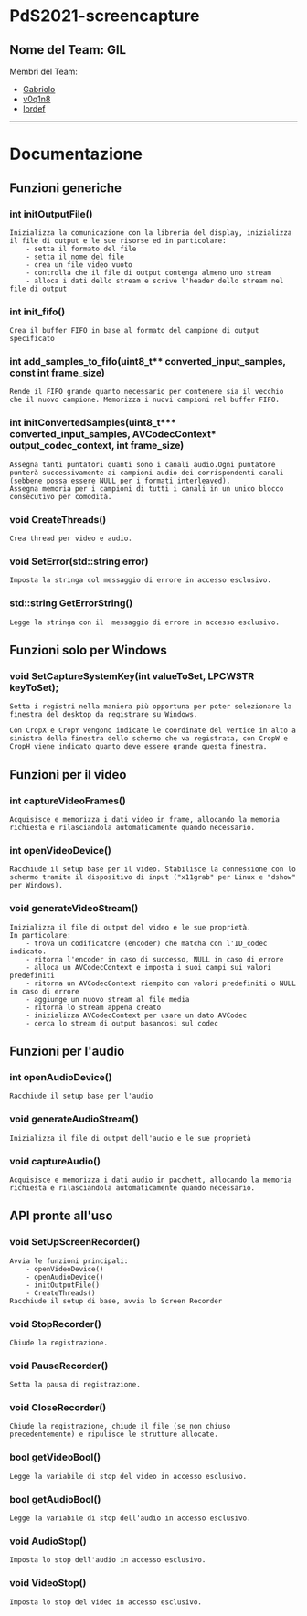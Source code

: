 # PdS2021-screencapture

## Nome del Team: GIL
Membri del Team:

* [Gabriolo](https://github.com/Gabriolo)
* [v0q1n8](https://github.com/v0q1n8)
* [lordef](https://github.com/lordef)
-------------------

# **Documentazione**

	
## Funzioni generiche


### int initOutputFile()
    Inizializza la comunicazione con la libreria del display, inizializza il file di output e le sue risorse ed in particolare:
        - setta il formato del file
        - setta il nome del file 
        - crea un file video vuoto
        - controlla che il file di output contenga almeno uno stream
        - alloca i dati dello stream e scrive l'header dello stream nel file di output

	

###	int init_fifo() 
    Crea il buffer FIFO in base al formato del campione di output specificato

	
###    int add_samples_to_fifo(uint8_t** converted_input_samples, const int frame_size) 
    Rende il FIFO grande quanto necessario per contenere sia il vecchio che il nuovo campione. Memorizza i nuovi campioni nel buffer FIFO. 
    
 
###    int initConvertedSamples(uint8_t*** converted_input_samples, AVCodecContext* output_codec_context, int frame_size)
    Assegna tanti puntatori quanti sono i canali audio.Ogni puntatore punterà successivamente ai campioni audio dei corrispondenti canali (sebbene possa essere NULL per i formati interleaved).
    Assegna memoria per i campioni di tutti i canali in un unico blocco consecutivo per comodità.

	
###    void CreateThreads()
    Crea thread per video e audio.



###	void SetError(std::string error)
    Imposta la stringa col messaggio di errore in accesso esclusivo.

	
### std::string GetErrorString()
    Legge la stringa con il  messaggio di errore in accesso esclusivo.

    



## Funzioni solo per Windows


### void SetCaptureSystemKey(int valueToSet, LPCWSTR keyToSet);
    Setta i registri nella maniera più opportuna per poter selezionare la finestra del desktop da registrare su Windows.
    
    Con CropX e CropY vengono indicate le coordinate del vertice in alto a sinistra della finestra dello schermo che va registrata, con CropW e CropH viene indicato quanto deve essere grande questa finestra.
     




## Funzioni per il video


### int captureVideoFrames()
    Acquisisce e memorizza i dati video in frame, allocando la memoria richiesta e rilasciandola automaticamente quando necessario.


###	int openVideoDevice()
    Racchiude il setup base per il video. Stabilisce la connessione con lo schermo tramite il dispositivo di input ("x11grab" per Linux e "dshow" per Windows).


###	void generateVideoStream()
    Inizializza il file di output del video e le sue proprietà. 
    In particolare:
        - trova un codificatore (encoder) che matcha con l'ID_codec indicato.
        - ritorna l'encoder in caso di successo, NULL in caso di errore
        - alloca un AVCodecContext e imposta i suoi campi sui valori predefiniti
        - ritorna un AVCodecContext riempito con valori predefiniti o NULL in caso di errore
        - aggiunge un nuovo stream al file media
        - ritorna lo stream appena creato
        - inizializza AVCodecContext per usare un dato AVCodec
        - cerca lo stream di output basandosi sul codec

	

	



## Funzioni per l'audio

	
### int openAudioDevice()
    Racchiude il setup base per l'audio


###   void generateAudioStream()
    Inizializza il file di output dell'audio e le sue proprietà

	
###	void captureAudio() 
    Acquisisce e memorizza i dati audio in pacchett, allocando la memoria richiesta e rilasciandola automaticamente quando necessario.






## API pronte all'uso


	
###    void SetUpScreenRecorder()
    Avvia le funzioni principali:
        - openVideoDevice()
        - openAudioDevice()
        - initOutputFile()
        - CreateThreads()
    Racchiude il setup di base, avvia lo Screen Recorder


###	void StopRecorder()
    Chiude la registrazione.
 
	
### void PauseRecorder()
    Setta la pausa di registrazione.

	
### void CloseRecorder() 
    Chiude la registrazione, chiude il file (se non chiuso precedentemente) e ripulisce le strutture allocate.

###    bool getVideoBool()
    Legge la variabile di stop del video in accesso esclusivo.


###    bool getAudioBool()
    Legge la variabile di stop dell'audio in accesso esclusivo.

###    void AudioStop()
    Imposta lo stop dell'audio in accesso esclusivo.

	
###    void VideoStop()
    Imposta lo stop del video in accesso esclusivo.

